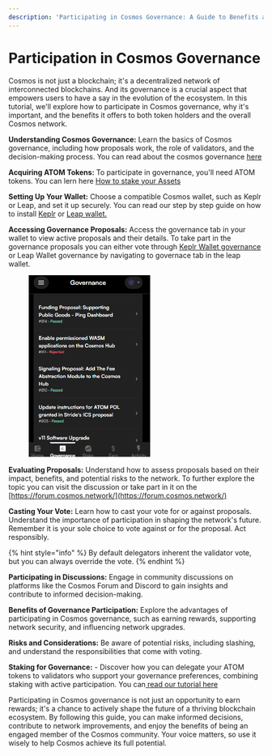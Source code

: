 ```yaml
---
description: 'Participating in Cosmos Governance: A Guide to Benefits and Impact'
---
```


# Participation in Cosmos Governance

Cosmos is not just a blockchain; it's a decentralized network of interconnected blockchains. And its governance is a crucial aspect that empowers users to have a say in the evolution of the ecosystem. In this tutorial, we'll explore how to participate in Cosmos governance, why it's important, and the benefits it offers to both token holders and the overall Cosmos network.

**Understanding Cosmos Governance:** Learn the basics of Cosmos governance, including how proposals work, the role of validators, and the decision-making process. You can read about the cosmos governance [here](cosmos-governance.md)&#x20;

&#x20;**Acquiring ATOM Tokens:** To participate in governance, you'll need ATOM tokens. You can lern here [How to stake your Assets ](../creating-and-securing-your-cosmos-wallet/staking-your-asset-via-keplr-wallet.md)

**Setting Up Your Wallet:** Choose a compatible Cosmos wallet, such as Keplr or Leap, and set it up securely. You can read our step by step guide on how to install [Keplr](../creating-and-securing-your-cosmos-wallet/keplr.md) or [Leap wallet.](../creating-and-securing-your-cosmos-wallet/leap.md)&#x20;

**Accessing Governance Proposals:** Access the governance tab in your wallet to view active proposals and their details. To take part in the governance proposals you can either vote through [Keplr Wallet governance](https://wallet.keplr.app/?tab=active-proposals) or Leap Wallet governance by navigating to governace tab in the leap wallet.&#x20;

<figure><img src="../../../.gitbook/assets/image (1).png" alt="" width="240"><figcaption></figcaption></figure>

**Evaluating Proposals:** Understand how to assess proposals based on their impact, benefits, and potential risks to the network. To further explore the topic you can visit the discussion or take part in it on the [https://forum.cosmos.network/](https://forum.cosmos.network/)

**Casting Your Vote:** Learn how to cast your vote for or against proposals. Understand the importance of participation in shaping the network's future. Remember it is your sole choice to vote against or for the proposal. Act responsibly. &#x20;

{% hint style="info" %}
By default delegators inherent the validator vote,  but you can always override the vote.
{% endhint %}

**Participating in Discussions:** Engage in community discussions on platforms like the Cosmos Forum and Discord to gain insights and contribute to informed decision-making.

**Benefits of Governance Participation:** Explore the advantages of participating in Cosmos governance, such as earning rewards, supporting network security, and influencing network upgrades.

**Risks and Considerations:** Be aware of potential risks, including slashing, and understand the responsibilities that come with voting.

**Staking for Governance:** - Discover how you can delegate your ATOM tokens to validators who support your governance preferences, combining staking with active participation. You can[ read our tutorial here ](../creating-and-securing-your-cosmos-wallet/staking-your-asset-via-keplr-wallet.md)

Participating in Cosmos governance is not just an opportunity to earn rewards; it's a chance to actively shape the future of a thriving blockchain ecosystem. By following this guide, you can make informed decisions, contribute to network improvements, and enjoy the benefits of being an engaged member of the Cosmos community. Your voice matters, so use it wisely to help Cosmos achieve its full potential.
